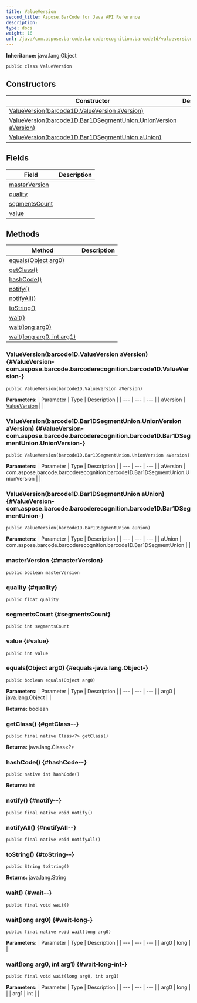 ```yaml
---
title: ValueVersion
second_title: Aspose.BarCode for Java API Reference
description: 
type: docs
weight: 16
url: /java/com.aspose.barcode.barcoderecognition.barcode1d/valueversion/
---
```

**Inheritance:**
java.lang.Object
```
public class ValueVersion
```
## Constructors

| Constructor | Description |
| --- | --- |
| [ValueVersion(barcode1D.ValueVersion aVersion)](#ValueVersion-com.aspose.barcode.barcoderecognition.barcode1D.ValueVersion-) |  |
| [ValueVersion(barcode1D.Bar1DSegmentUnion.UnionVersion aVersion)](#ValueVersion-com.aspose.barcode.barcoderecognition.barcode1D.Bar1DSegmentUnion.UnionVersion-) |  |
| [ValueVersion(barcode1D.Bar1DSegmentUnion aUnion)](#ValueVersion-com.aspose.barcode.barcoderecognition.barcode1D.Bar1DSegmentUnion-) |  |
## Fields

| Field | Description |
| --- | --- |
| [masterVersion](#masterVersion) |  |
| [quality](#quality) |  |
| [segmentsCount](#segmentsCount) |  |
| [value](#value) |  |
## Methods

| Method | Description |
| --- | --- |
| [equals(Object arg0)](#equals-java.lang.Object-) |  |
| [getClass()](#getClass--) |  |
| [hashCode()](#hashCode--) |  |
| [notify()](#notify--) |  |
| [notifyAll()](#notifyAll--) |  |
| [toString()](#toString--) |  |
| [wait()](#wait--) |  |
| [wait(long arg0)](#wait-long-) |  |
| [wait(long arg0, int arg1)](#wait-long-int-) |  |
### ValueVersion(barcode1D.ValueVersion aVersion) {#ValueVersion-com.aspose.barcode.barcoderecognition.barcode1D.ValueVersion-}
```
public ValueVersion(barcode1D.ValueVersion aVersion)
```


**Parameters:**
| Parameter | Type | Description |
| --- | --- | --- |
| aVersion | [ValueVersion](../../com.aspose.barcode.barcoderecognition.barcode1d/valueversion) |  |

### ValueVersion(barcode1D.Bar1DSegmentUnion.UnionVersion aVersion) {#ValueVersion-com.aspose.barcode.barcoderecognition.barcode1D.Bar1DSegmentUnion.UnionVersion-}
```
public ValueVersion(barcode1D.Bar1DSegmentUnion.UnionVersion aVersion)
```


**Parameters:**
| Parameter | Type | Description |
| --- | --- | --- |
| aVersion | com.aspose.barcode.barcoderecognition.barcode1D.Bar1DSegmentUnion.UnionVersion |  |

### ValueVersion(barcode1D.Bar1DSegmentUnion aUnion) {#ValueVersion-com.aspose.barcode.barcoderecognition.barcode1D.Bar1DSegmentUnion-}
```
public ValueVersion(barcode1D.Bar1DSegmentUnion aUnion)
```


**Parameters:**
| Parameter | Type | Description |
| --- | --- | --- |
| aUnion | com.aspose.barcode.barcoderecognition.barcode1D.Bar1DSegmentUnion |  |

### masterVersion {#masterVersion}
```
public boolean masterVersion
```


### quality {#quality}
```
public float quality
```


### segmentsCount {#segmentsCount}
```
public int segmentsCount
```


### value {#value}
```
public int value
```


### equals(Object arg0) {#equals-java.lang.Object-}
```
public boolean equals(Object arg0)
```




**Parameters:**
| Parameter | Type | Description |
| --- | --- | --- |
| arg0 | java.lang.Object |  |

**Returns:**
boolean
### getClass() {#getClass--}
```
public final native Class<?> getClass()
```




**Returns:**
java.lang.Class<?>
### hashCode() {#hashCode--}
```
public native int hashCode()
```




**Returns:**
int
### notify() {#notify--}
```
public final native void notify()
```




### notifyAll() {#notifyAll--}
```
public final native void notifyAll()
```




### toString() {#toString--}
```
public String toString()
```




**Returns:**
java.lang.String
### wait() {#wait--}
```
public final void wait()
```




### wait(long arg0) {#wait-long-}
```
public final native void wait(long arg0)
```




**Parameters:**
| Parameter | Type | Description |
| --- | --- | --- |
| arg0 | long |  |

### wait(long arg0, int arg1) {#wait-long-int-}
```
public final void wait(long arg0, int arg1)
```




**Parameters:**
| Parameter | Type | Description |
| --- | --- | --- |
| arg0 | long |  |
| arg1 | int |  |

